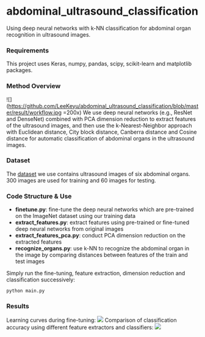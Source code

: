 # abdominal_ultrasound_classification
Using deep neural networks with k-NN classification for abdominal organ recognition in ultrasound images.

### Requirements
This project uses Keras, numpy, pandas, scipy, scikit-learn and matplotlib packages.

### Method Overview
![](https://github.com/LeeKeyu/abdominal_ultrasound_classification/blob/master/result/workflow.jpg =200x)
We use deep neural networks (e.g., ResNet and DenseNet) combined with PCA dimension reduction to extract features of the ultrasound images, and then use the k-Nearest-Neighbor approach with Euclidean distance, City block distance, Canberra distance and Cosine distance for automatic classification of abdominal organs in the ultrasound images.

### Dataset
The [dataset](https://github.com/ftsvd/USAnotAI) we use contains ultrasound images of six abdominal organs. 300 images are used for training and 60 images for testing.

### Code Structure & Use
 - **finetune.py**: fine-tune the deep neural networks which are pre-trained on the ImageNet dataset using our training data
 - **extract_features.py**: extract features using pre-trained or fine-tuned deep neural networks from original images
 - **extract_features_pca.py**: conduct PCA dimension reduction on the extracted features
 - **recognize_organs.py**: use k-NN to recognize the abdominal organ in the image by comparing distances between features of the train and
   test images

Simply run the fine-tuning, feature extraction, dimension reduction and classification successively:
```
python main.py
```

### Results
Learning curves during fine-tuning:
![](https://github.com/LeeKeyu/abdominal_ultrasound_classification/blob/master/result/learning_curve.png)
Comparison of classification accuracy using different feature extractors and classifiers:
![](https://github.com/LeeKeyu/abdominal_ultrasound_classification/blob/master/result/comparison.png)

